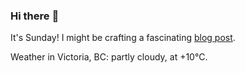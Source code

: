 ### Hi there :wave:

It's Sunday! I might be crafting a fascinating [blog post](https://benjaminwuethrich.dev).

Weather in Victoria, BC: partly cloudy, at +10°C.
